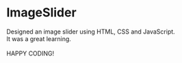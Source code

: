 # ImageSlider
Designed an image slider using HTML, CSS and JavaScript.
<br>
It was a great learning.
<br>
<br>
HAPPY CODING!